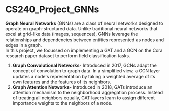 # CS240_Project_GNNs

<b>Graph Neural Networks</b> (GNNs) are a class of neural networks designed to operate on graph-structured data. Unlike traditional neural networks that excel at grid-like data (images, sequences), GNNs leverage the relationships and dependencies between entities represented as nodes and edges in a graph.
<br>
In this project, we focussed on implementing a GAT and a GCN on the Cora research paper dataset to perform field classification tasks.
<ol>
  <li>
    <b>Graph Convolutional Networks</b>- Introduced in 2017, GCNs adapt the concept of convolution to graph data. In a simplified view, a GCN layer updates a node's representation by taking a weighted average of its own features and the features of its neighbors.
  </li>
  <li>
    <b>Graph Attention Networks</b>- Introduced in 2018, GATs introduce an attention mechanism to the neighborhood aggregation process. Instead of treating all neighbors equally, GAT layers learn to assign different importance weights to the neighbors of a node.
  </li>
  </ol>
